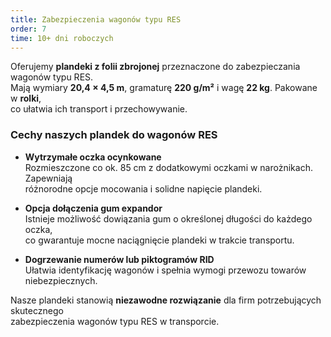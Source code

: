 ```yaml
---
title: Zabezpieczenia wagonów typu RES
order: 7
time: 10+ dni roboczych
---
```


Oferujemy **plandeki z folii zbrojonej** przeznaczone do zabezpieczania wagonów
typu RES.  
Mają wymiary **20,4 × 4,5 m**, gramaturę **220 g/m²** i wagę **22 kg**. Pakowane
w **rolki**,  
co ułatwia ich transport i przechowywanie.

### Cechy naszych plandek do wagonów RES

- **Wytrzymałe oczka ocynkowane**  
  Rozmieszczone co ok. 85 cm z dodatkowymi oczkami w narożnikach. Zapewniają  
  różnorodne opcje mocowania i solidne napięcie plandeki.
- **Opcja dołączenia gum expandor**  
  Istnieje możliwość dowiązania gum o określonej długości do każdego oczka,  
  co gwarantuje mocne naciągnięcie plandeki w trakcie transportu.

- **Dogrzewanie numerów lub piktogramów RID**  
  Ułatwia identyfikację wagonów i spełnia wymogi przewozu towarów
  niebezpiecznych.

Nasze plandeki stanowią **niezawodne rozwiązanie** dla firm potrzebujących
skutecznego  
zabezpieczenia wagonów typu RES w transporcie.
